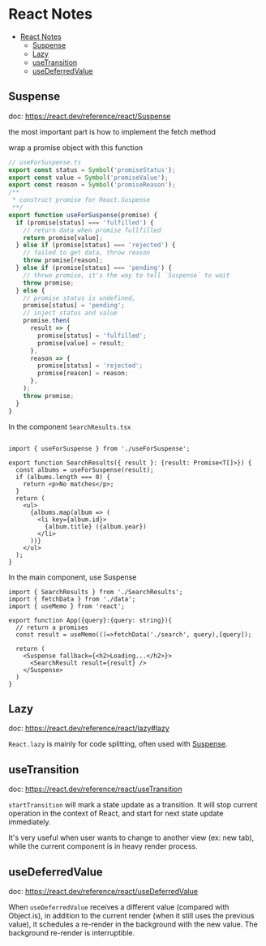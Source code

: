 # React Notes

- [React Notes](#react-notes)
  - [Suspense](#suspense)
  - [Lazy](#lazy)
  - [useTransition](#usetransition)
  - [useDeferredValue](#usedeferredvalue)


## Suspense

doc: https://react.dev/reference/react/Suspense

the most important part is how to implement the fetch method


wrap a promise object with this function

```ts
// useForSuspense.ts
export const status = Symbol('promiseStatus');
export const value = Symbol('promiseValue');
export const reason = Symbol('promiseReason');
/**
 * construct promise for React.Suspense
 **/  
export function useForSuspense(promise) {
  if (promise[status] === 'fulfilled') {
    // return data when promise fullfilled
    return promise[value];
  } else if (promise[status] === 'rejected') {
    // failed to get data, throw reason
    throw promise[reason];
  } else if (promise[status] === 'pending') {
    // thrwo promise, it's the way to tell `Suspense` to wait
    throw promise;
  } else {
    // promise status is undefined,
    promise[status] = 'pending';
    // inject status and value
    promise.then(
      result => {
        promise[status] = 'fulfilled';
        promise[value] = result;
      },
      reason => {
        promise[status] = 'rejected';
        promise[reason] = reason;
      },      
    );
    throw promise;
  }
}
```

In the component `SearchResults.tsx`

```tsx

import { useForSuspense } from './useForSuspense';

export function SearchResults({ result }: {result: Promise<T[]>}) {
  const albums = useForSuspense(result);
  if (albums.length === 0) {
    return <p>No matches</p>;
  }
  return (
    <ul>
      {albums.map(album => (
        <li key={album.id}>
          {album.title} ({album.year})
        </li>
      ))}
    </ul>
  );
}

```

In the main component, use Suspense

```tsx
import { SearchResults } from './SearchResults';
import { fetchData } from './data';
import { useMemo } from 'react';

export function App({query}:{query: string}){
  // return a promises
  const result = useMemo(()=>fetchData('./search', query),[query]);

  return (
    <Suspense fallback={<h2>Loading...</h2>}>
      <SearchResult result={result} />
    </Suspense>
  )
}

```

## Lazy

doc: https://react.dev/reference/react/lazy#lazy

`React.lazy` is mainly for code splitting, often used with [Suspense](https://react.dev/reference/react/Suspense).

## useTransition

doc: https://react.dev/reference/react/useTransition

`startTransition` will mark a state update as a transition. It will stop current operation in the context of React, and start for next state update immediately.

It's very useful when user wants to change to another view (ex: new tab), while the current component is in heavy render process.

## useDeferredValue

doc: https://react.dev/reference/react/useDeferredValue

When `useDeferredValue` receives a different value (compared with Object.is), in addition to the current render (when it still uses the previous value), it schedules a re-render in the background with the new value. The background re-render is interruptible.
